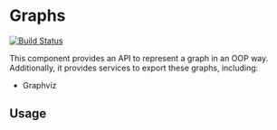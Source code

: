 # Graphs

[![Build Status](https://travis-ci.org/ironedgesoftware/graphs.svg?branch=master)](https://travis-ci.org/ironedgesoftware/graphs)

This component provides an API to represent a graph in an OOP way. Additionally,
it provides services to export these graphs, including:

* Graphviz

## Usage

